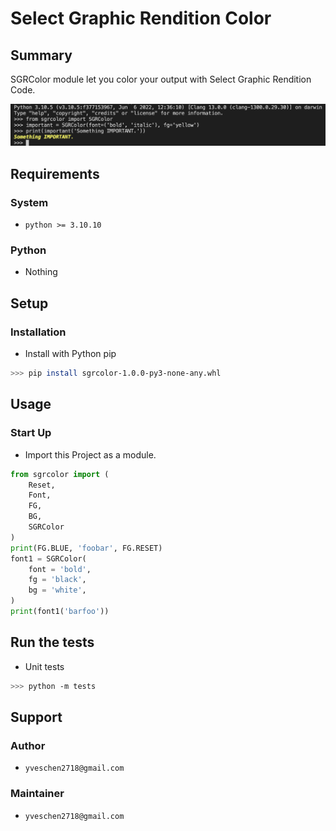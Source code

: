 # Select Graphic Rendition Color
## Summary
SGRColor module let you color your output with Select Graphic Rendition Code.

![example]

## Requirements
### System
- `python >= 3.10.10`

### Python
- Nothing

## Setup
### Installation
- Install with Python pip
```sh
>>> pip install sgrcolor-1.0.0-py3-none-any.whl
```

## Usage
### Start Up
- Import this Project as a module.
```py
from sgrcolor import (
    Reset,
    Font,
    FG,
    BG,
    SGRColor
)
print(FG.BLUE, 'foobar', FG.RESET)
font1 = SGRColor(
    font = 'bold',
    fg = 'black',
    bg = 'white',
)
print(font1('barfoo'))
```

## Run the tests
- Unit tests
```sh
>>> python -m tests
```

## Support
### Author
- `yveschen2718@gmail.com`
### Maintainer
- `yveschen2718@gmail.com`

<!--links-->
[example]: ./docs/source/example.png